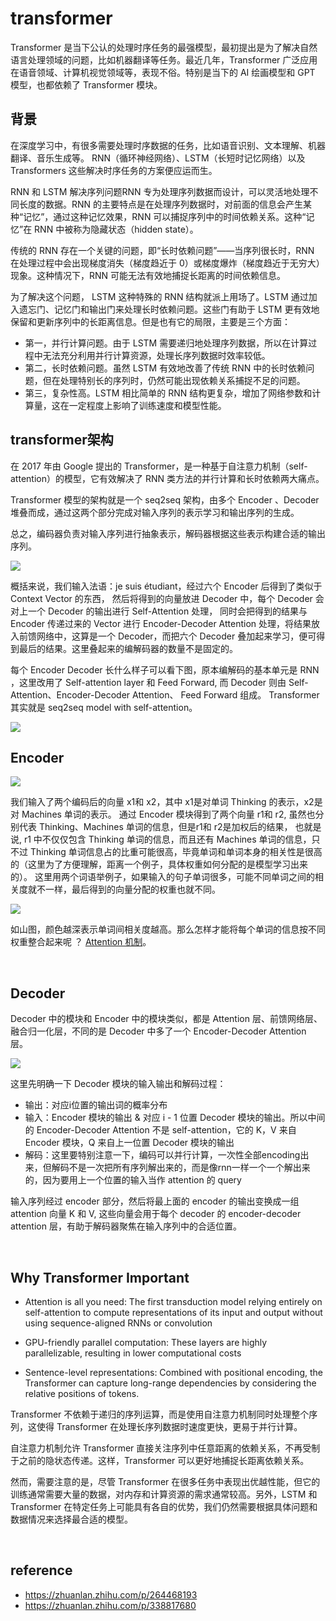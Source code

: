 # transformer
Transformer 是当下公认的处理时序任务的最强模型，最初提出是为了解决自然语言处理领域的问题，比如机器翻译等任务。最近几年，Transformer 广泛应用在语音领域、计算机视觉领域等，表现不俗。特别是当下的 AI 绘画模型和 GPT 模型，也都依赖了 Transformer 模块。

## 背景
在深度学习中，有很多需要处理时序数据的任务，比如语音识别、文本理解、机器翻译、音乐生成等。
RNN（循环神经网络）、LSTM（长短时记忆网络）以及 Transformers 这些解决时序任务的方案便应运而生。

RNN 和 LSTM 解决序列问题RNN 专为处理序列数据而设计，可以灵活地处理不同长度的数据。RNN 的主要特点是在处理序列数据时，对前面的信息会产生某种“记忆”，通过这种记忆效果，RNN 可以捕捉序列中的时间依赖关系。这种“记忆”在 RNN 中被称为隐藏状态（hidden state）。

传统的 RNN 存在一个关键的问题，即“长时依赖问题”——当序列很长时，RNN 在处理过程中会出现梯度消失（梯度趋近于 0）或梯度爆炸（梯度趋近于无穷大）现象。这种情况下，RNN 可能无法有效地捕捉长距离的时间依赖信息。

为了解决这个问题， LSTM 这种特殊的 RNN 结构就派上用场了。LSTM 通过加入遗忘门、记忆门和输出门来处理长时依赖问题。这些门有助于 LSTM 更有效地保留和更新序列中的长距离信息。但是也有它的局限，主要是三个方面：
- 第一，并行计算问题。由于 LSTM 需要递归地处理序列数据，所以在计算过程中无法充分利用并行计算资源，处理长序列数据时效率较低。
- 第二，长时依赖问题。虽然 LSTM 有效地改善了传统 RNN 中的长时依赖问题，但在处理特别长的序列时，仍然可能出现依赖关系捕捉不足的问题。
- 第三，复杂性高。LSTM 相比简单的 RNN 结构更复杂，增加了网络参数和计算量，这在一定程度上影响了训练速度和模型性能。

## transformer架构
在 2017 年由 Google 提出的 Transformer，是一种基于自注意力机制（self-attention）的模型，它有效解决了 RNN 类方法的并行计算和长时依赖两大痛点。

Transformer 模型的架构就是一个 seq2seq 架构，由多个 Encoder 、Decoder 堆叠而成，通过这两个部分完成对输入序列的表示学习和输出序列的生成。

总之，编码器负责对输入序列进行抽象表示，解码器根据这些表示构建合适的输出序列。

<img src="./images/Transfomer%20High-Level%20Look.png" />

概括来说，我们输入法语：je suis étudiant，经过六个 Encoder 后得到了类似于 Context Vector 的东西，
然后将得到的向量放进 Decoder 中，每个 Decoder 会对上一个 Decoder 的输出进行 Self-Attention 处理，
同时会把得到的结果与 Encoder 传递过来的 Vector 进行 Encoder-Decoder Attention 处理，将结果放入前馈网络中，这算是一个 Decoder，而把六个 Decoder 叠加起来学习，便可得到最后的结果。这里叠起来的编解码器的数量不是固定的。

每个 Encoder Decoder 长什么样子可以看下图，原本编解码的基本单元是 RNN ，这里改用了 Self-attention layer 和 Feed Forward, 而 Decoder 则由 Self-Attention、Encoder-Decoder Attention、 Feed Forward 组成。 
Transformer 其实就是 seq2seq model with self-attention。

<img src="./images/Transformer%20Encoder-Decoder.png" />

<br>

## Encoder

<img src="./images/Encoder-Decoder%20workflow.png" />

我们输入了两个编码后的向量 x1和 x2，其中 x1是对单词 Thinking 的表示，x2是对 Machines 单词的表示。 
通过 Encoder 模块得到了两个向量 r1和 r2, 虽然也分别代表 Thinking、Machines 单词的信息，但是r1和 r2是加权后的结果，
也就是说, r1 中不仅仅包含 Thinking 单词的信息，而且还有 Machines 单词的信息，只不过 Thinking 单词信息占的比重可能很高，毕竟单词和单词本身的相关性是很高的（这里为了方便理解，距离一个例子，具体权重如何分配的是模型学习出来的）。
这里用两个词语举例子，如果输入的句子单词很多，可能不同单词之间的相关度就不一样，最后得到的向量分配的权重也就不同。

<img src="./images/words%20relation.png" />

如山图，颜色越深表示单词间相关度越高。那么怎样才能将每个单词的信息按不同权重整合起来呢 ？
[Attention 机制](./0.%20attention.md)。

<br>

## Decoder
Decoder 中的模块和 Encoder 中的模块类似，都是 Attention 层、前馈网络层、融合归一化层，不同的是 Decoder 中多了一个 Encoder-Decoder Attention 层。

<img src="./images/Encoder-Decoder%20workflow.png" />

这里先明确一下 Decoder 模块的输入输出和解码过程：
- 输出：对应i位置的输出词的概率分布
- 输入：Encoder 模块的输出 & 对应 i - 1 位置 Decoder 模块的输出。所以中间的 Encoder-Decoder Attention 不是 self-attention，它的 K，V 来自 Encoder 模块，Q 来自上一位置 Decoder 模块的输出
- 解码：这里要特别注意一下，编码可以并行计算，一次性全部encoding出来，但解码不是一次把所有序列解出来的，而是像rnn一样一个一个解出来的，因为要用上一个位置的输入当作 attention 的 query

输入序列经过 encoder 部分，然后将最上面的 encoder 的输出变换成一组 attention 向量 K 和 V, 这些向量会用于每个 decoder 的 encoder-decoder attention 层，有助于解码器聚焦在输入序列中的合适位置。

<br>

## Why Transformer Important
- Attention is all you need:
The first transduction model relying entirely on self-attention to compute representations of its input and output without using sequence-aligned RNNs or convolution

- GPU-friendly parallel computation: These layers are highly parallelizable, resulting in lower computational costs

- Sentence-level representations: Combined with positional encoding, the Transformer can capture long-range dependencies by
considering the relative positions of tokens.

Transformer 不依赖于递归的序列运算，而是使用自注意力机制同时处理整个序列，这使得 Transformer 在处理长序列数据时速度更快，更易于并行计算。

自注意力机制允许 Transformer 直接关注序列中任意距离的依赖关系，不再受制于之前的隐状态传递。这样，Transformer 可以更好地捕捉长距离依赖关系。

然而，需要注意的是，尽管 Transformer 在很多任务中表现出优越性能，但它的训练通常需要大量的数据，对内存和计算资源的需求通常较高。另外，LSTM 和 Transformer 在特定任务上可能具有各自的优势，我们仍然需要根据具体问题和数据情况来选择最合适的模型。

<br>

## reference
- https://zhuanlan.zhihu.com/p/264468193
- https://zhuanlan.zhihu.com/p/338817680